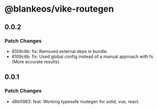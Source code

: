# @blankeos/vike-routegen

## 0.0.2

### Patch Changes

- 8109c6b: fix: Removed external deps in bundle.
- 8109c6b: fix: Used global config instead of a manual approach with fs (More accurate results).

## 0.0.1

### Patch Changes

- d8b0983: feat: Working typesafe routegen for solid, vue, react.
